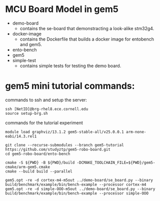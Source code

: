 # MCU Board Model in gem5

- demo-board
  - contains the se-board that demonstracting a look-alike stm32g4.
- docker-image
  - contains the Dockerfile that builds a docker image for entobench and gem5.
- ento-bench
- gem5
- simple-test
  - contains simple tests for testing the demo board.

# gem5 mini tutorial commands:
commands to ssh and setup the server:
```
ssh [NetID]@brg-rhel8.ece.cornell.edu
source setup-brg.sh 
```
commands for the tutorial experiment
```
module load graphviz/13.1.2 gem5-stable-all/v25.0.0.1 arm-none-eabi/14.3.rel1 

git clone --recurse-submodules --branch gem5-tutorial https://github.com/studyztp/gem5-robo-board.git 
cd gem5-robo-board/ento-bench

cmake -S ${PWD} -B ${PWD}/build -DCMAKE_TOOLCHAIN_FILE=${PWD}/gem5-cmake/arm-gem5.cmake 
cmake --build build --parallel

gem5.opt -re -d cortex-m4-m5out ../demo-board/se_board.py --binary build/benchmark/example/bin/bench-example --processor cortex-m4
gem5.opt -re -d simple-OOO-m5out ../demo-board/se_board.py --binary build/benchmark/example/bin/bench-example --processor simple-OOO
``` 
